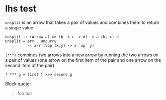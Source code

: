 lhs test
========

`unsplit` is an arrow that takes a pair of values and combines them to return
a single value:

~~~~ {.sourceCode .literate .haskell}
unsplit :: (Arrow a) => (b -> c -> d) -> a (b, c) d
unsplit = arr . uncurry
          -- arr (\op (x,y) -> x `op` y)
~~~~

`(***)` combines two arrows into a new arrow by running the two arrows on a
pair of values (one arrow on the first item of the pair and one arrow on the
second item of the pair).

    f *** g = first f >>> second g

Block quote:

> foo bar
